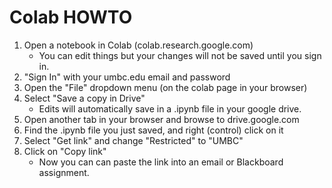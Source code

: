 # Colab HOWTO

1. Open a notebook in Colab (colab.research.google.com)
    * You can edit things but your changes will not be saved until you sign in.
2. "Sign In" with your umbc.edu email and password
3. Open the "File" dropdown menu (on the colab page in your browser)
4. Select "Save a copy in Drive"
    * Edits will automatically save in a .ipynb file in your google drive.
5. Open another tab in your browser and browse to drive.google.com
6. Find the .ipynb file you just saved, and right (control) click on it
7. Select "Get link" and change "Restricted" to "UMBC"
8. Click on "Copy link"
    * Now you can can paste the link into an email or Blackboard assignment.
